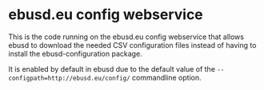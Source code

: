 
ebusd.eu config webservice
==========================

This is the code running on the ebusd.eu config webservice that allows ebusd to download the needed CSV configuration files instead of having to install the ebusd-configuration package.

It is enabled by default in ebusd due to the default value of the `--configpath=http://ebusd.eu/config/` commandline option.


